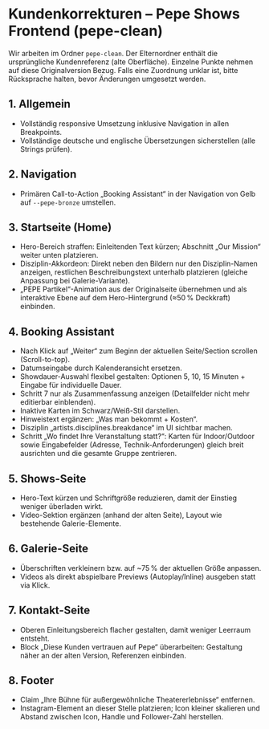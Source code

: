 # Kundenkorrekturen – Pepe Shows Frontend (pepe-clean)

Wir arbeiten im Ordner `pepe-clean`. Der Elternordner enthält die ursprüngliche Kundenreferenz (alte Oberfläche). Einzelne Punkte nehmen auf diese Originalversion Bezug. Falls eine Zuordnung unklar ist, bitte Rücksprache halten, bevor Änderungen umgesetzt werden.

## 1. Allgemein
- Vollständig responsive Umsetzung inklusive Navigation in allen Breakpoints.
- Vollständige deutsche und englische Übersetzungen sicherstellen (alle Strings prüfen).

## 2. Navigation
- Primären Call-to-Action „Booking Assistant“ in der Navigation von Gelb auf `--pepe-bronze` umstellen.

## 3. Startseite (Home)
- Hero-Bereich straffen: Einleitenden Text kürzen; Abschnitt „Our Mission“ weiter unten platzieren.
- Disziplin-Akkordeon: Direkt neben den Bildern nur den Disziplin-Namen anzeigen, restlichen Beschreibungstext unterhalb platzieren (gleiche Anpassung bei Galerie-Variante).
- „PEPE Partikel“-Animation aus der Originalseite übernehmen und als interaktive Ebene auf dem Hero-Hintergrund (≈50 % Deckkraft) einbinden.

## 4. Booking Assistant
- Nach Klick auf „Weiter“ zum Beginn der aktuellen Seite/Section scrollen (Scroll-to-top).
- Datumseingabe durch Kalenderansicht ersetzen.
- Showdauer-Auswahl flexibel gestalten: Optionen 5, 10, 15 Minuten + Eingabe für individuelle Dauer.
- Schritt 7 nur als Zusammenfassung anzeigen (Detailfelder nicht mehr editierbar einblenden).
- Inaktive Karten im Schwarz/Weiß-Stil darstellen.
- Hinweistext ergänzen: „Was man bekommt + Kosten“.
- Disziplin „artists.disciplines.breakdance“ im UI sichtbar machen.
- Schritt „Wo findet Ihre Veranstaltung statt?“: Karten für Indoor/Outdoor sowie Eingabefelder (Adresse, Technik-Anforderungen) gleich breit ausrichten und die gesamte Gruppe zentrieren.

## 5. Shows-Seite
- Hero-Text kürzen und Schriftgröße reduzieren, damit der Einstieg weniger überladen wirkt.
- Video-Sektion ergänzen (anhand der alten Seite), Layout wie bestehende Galerie-Elemente.

## 6. Galerie-Seite
- Überschriften verkleinern bzw. auf ~75 % der aktuellen Größe anpassen.
- Videos als direkt abspielbare Previews (Autoplay/Inline) ausgeben statt via Klick.

## 7. Kontakt-Seite
- Oberen Einleitungsbereich flacher gestalten, damit weniger Leerraum entsteht.
- Block „Diese Kunden vertrauen auf Pepe“ überarbeiten: Gestaltung näher an der alten Version, Referenzen einbinden.

## 8. Footer
- Claim „Ihre Bühne für außergewöhnliche Theatererlebnisse“ entfernen.
- Instagram-Element an dieser Stelle platzieren; Icon kleiner skalieren und Abstand zwischen Icon, Handle und Follower-Zahl herstellen.
